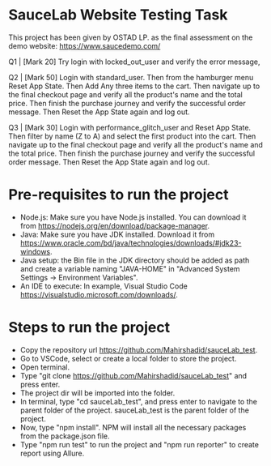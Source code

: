 # SauceLab Website Testing Task  

This project has been given by OSTAD LP. as the final assessment on the demo website: https://www.saucedemo.com/  

Q1 | [Mark 20] Try login with locked_out_user and verify the error message,

Q2 | [Mark 50] Login with standard_user. Then from the hamburger menu Reset App State. Then Add Any three items to the cart. Then navigate up to the final checkout page and verify all the product's name and the total price. Then finish the purchase journey and verify the successful order message. Then Reset the App State again and log out.

Q3 | [Mark 30] Login with performance_glitch_user and Reset App State. Then filter by name (Z to A) and select the first product into the cart. Then navigate up to the final checkout page and verify all the product's name and the total price. Then finish the purchase journey and verify the successful order message. Then Reset the App State again and log out.


# Pre-requisites to run the project

- Node.js: Make sure you have Node.js installed. You can download it from https://nodejs.org/en/download/package-manager.
- Java: Make sure you have JDK installed. Download it from https://www.oracle.com/bd/java/technologies/downloads/#jdk23-windows.
- Java setup: the Bin file in the JDK directory should be added as path and create a variable naming "JAVA-HOME" in "Advanced System Settings -> Environment Variables".
- An IDE to execute: In example, Visual Studio Code https://visualstudio.microsoft.com/downloads/.

# Steps to run the project

- Copy the repository url https://github.com/Mahirshadid/sauceLab_test.
- Go to VSCode, select or create a local folder to store the project.
- Open terminal.
- Type "git clone https://github.com/Mahirshadid/sauceLab_test" and press enter.
- The project dir will be imported into the folder.
- In terminal, type "cd sauceLab_test", and press enter to navigate to the parent folder of the project. sauceLab_test is the parent folder of the project.
- Now, type "npm install". NPM will install all the necessary packages from the package.json file.
- Type "npm run test" to run the project and "npm run reporter" to create report using Allure.
